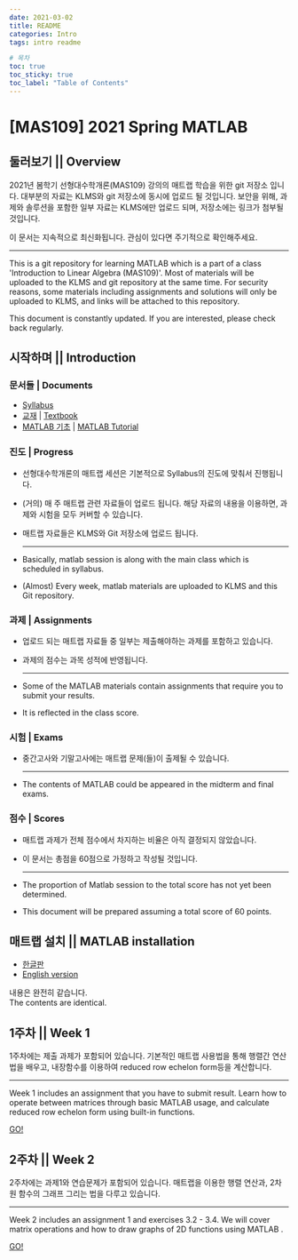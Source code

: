 ```yaml
---
date: 2021-03-02
title: README
categories: Intro
tags: intro readme

# 목차
toc: true  
toc_sticky: true
toc_label: "Table of Contents" 
---
```


# [MAS109] 2021 Spring MATLAB

## 둘러보기 || Overview
2021년 봄학기 선형대수학개론(MAS109) 강의의 매트랩 학습을 위한 git 저장소 입니다. 대부분의 자료는 KLMS와 git 저장소에 동시에 업로드 될  것입니다. 보안을 위해, 과제와 솔루션을 포함한 일부 자료는 KLMS에만 업로드 되며, 저장소에는 링크가 첨부될 것입니다.

이 문서는 지속적으로 최신화됩니다. 관심이 있다면 주기적으로 확인해주세요.

---

This is a git repository for learning MATLAB which is a part of a class 'Introduction to Linear Algebra (MAS109)'. Most of materials will be uploaded to the KLMS and git repository at the same time. For security reasons, some materials including assignments and solutions will only be uploaded to KLMS, and links will be attached to this repository.

This document is constantly updated. If you are interested, please check back regularly.

## 시작하며 || Introduction
### 문서들 | Documents
- [Syllabus]({{site.baseurl}}/files/intro/MAS109_Syllabus.pdf)
- [교재]({{site.baseurl}}/files/intro/textbook.pdf) | 
[Textbook]({{site.baseurl}}/files/intro/textbook.pdf)
- [MATLAB 기초]({{site.baseurl}}/intro/MATLAB-Tutorial/) | 
[MATLAB Tutorial]({{site.baseurl}}/intro/MATLAB-Tutorial/)

### 진도 | Progress
- 선형대수학개론의 매트랩 세션은 기본적으로 Syllabus의 진도에 
맞춰서 진행됩니다.
- (거의) 매 주 매트랩 관련 자료들이 업로드 됩니다. 해당 자료의 내용을 이용하면, 과제와 시험을 모두 커버할 수 있습니다.
- 매트랩 자료들은 KLMS와 Git 저장소에 업로드 됩니다.

    ---

- Basically, matlab session is along with the main class which is scheduled in syllabus.
- (Almost) Every week, matlab materials are uploaded to KLMS and this Git repository.

### 과제 | Assignments
- 업로드 되는 매트랩 자료들 중 일부는 제출해야하는 과제를 포함하고 있습니다.
- 과제의 점수는 과목 성적에 반영됩니다.

    ---

- Some of the MATLAB materials contain assignments that require you to submit your results.
- It is reflected in the class score.

### 시험 | Exams
- 중간고사와 기말고사에는 매트랩 문제(들)이 출제될 수 있습니다. 

    ---

- The contents of MATLAB could be appeared in the midterm and final exams.

### 점수 | Scores
- 매트랩 과제가 전체 점수에서 차지하는 비율은 아직 결정되지 않았습니다.
- 이 문서는 총점을 60점으로 가정하고 작성될 것입니다.

    ---

- The proportion of Matlab session to the total score has not yet been determined.
- This document will be prepared assuming a total score of 60 points.

## 매트랩 설치 || MATLAB installation
- [한글판]({{site.baseurl}}/intro/InstallGuide)
- [English version]({{site.baseurl}}/intro/InstallGuideEng)

내용은 완전히 같습니다.\
The contents are identical.

## 1주차 || Week 1
1주차에는 제출 과제가 포함되어 있습니다. 기본적인 매트랩 사용법을 통해 행렬간 연산법을 배우고, 내장함수를 이용하여 reduced row echelon form등을 계산합니다.

---

Week 1 includes an assignment that you have to submit result. Learn how to operate between matrices through basic MATLAB usage, and calculate reduced row echelon form using built-in functions.

[GO!]({{site.baseurl}}/week1/readme_week1)

## 2주차 || Week 2
2주차에는 과제1와 연습문제가 포함되어 있습니다. 매트랩을 이용한 행렬 연산과, 2차원 함수의 그래프 그리는 법을 다루고 있습니다.

---

Week 2 includes an assignment 1 and exercises 3.2 - 3.4. We will cover matrix operations and how to draw graphs of 2D functions using MATLAB .

[GO!]({{site.baseurl}}/week2/readme_week2)
